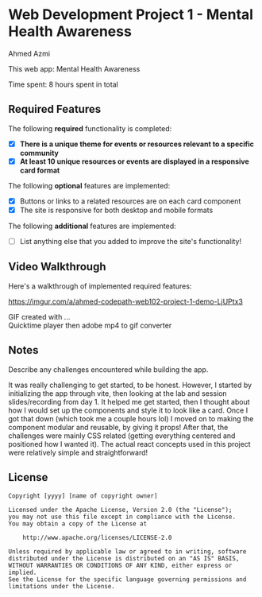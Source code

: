 # Web Development Project 1 - Mental Health Awareness

Ahmed Azmi 

This web app: Mental Health Awareness

Time spent: 8 hours spent in total

## Required Features

The following **required** functionality is completed:

- [x] **There is a unique theme for events or resources relevant to a specific community**
- [x] **At least 10 unique resources or events are displayed in a responsive card format**

The following **optional** features are implemented:

- [x] Buttons or links to a related resources are on each card component
- [x] The site is responsive for both desktop and mobile formats

The following **additional** features are implemented:

* [ ] List anything else that you added to improve the site's functionality!

## Video Walkthrough

Here's a walkthrough of implemented required features:

https://imgur.com/a/ahmed-codepath-web102-project-1-demo-LjUPtx3

<!-- Replace this with whatever GIF tool you used! -->
GIF created with ...  
Quicktime player then adobe mp4 to gif converter

## Notes

Describe any challenges encountered while building the app.

It was really challenging to get started, to be honest. However, I started by initializing the app through vite, then looking at the lab and session slides/recording from day 1. It helped me get started, then I thought about how I would set up the components and style it to look like a card. Once I got that down (which took me a couple hours lol) I moved on to making the component modular and reusable, by giving it props! After that, the challenges were mainly CSS related (getting everything centered and positioned how I wanted it). The actual react concepts used in this project were relatively simple and straightforward!

## License

    Copyright [yyyy] [name of copyright owner]

    Licensed under the Apache License, Version 2.0 (the "License");
    you may not use this file except in compliance with the License.
    You may obtain a copy of the License at

        http://www.apache.org/licenses/LICENSE-2.0

    Unless required by applicable law or agreed to in writing, software
    distributed under the License is distributed on an "AS IS" BASIS,
    WITHOUT WARRANTIES OR CONDITIONS OF ANY KIND, either express or implied.
    See the License for the specific language governing permissions and
    limitations under the License.
